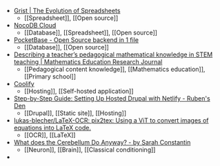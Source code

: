 - [Grist | The Evolution of Spreadsheets](https://www.getgrist.com/)
	- [[Spreadsheet]], [[Open source]]
- [NocoDB Cloud](https://nocodb.com/)
	- [[Database]], [[Spreadsheet]], [[Open source]]
- [PocketBase - Open Source backend in 1 file](https://pocketbase.io/)
	- [[Database]], [[Open source]]
- [Describing a teacher’s pedagogical mathematical knowledge in STEM teaching | Mathematics Education Research Journal](https://link.springer.com/article/10.1007/s13394-023-00480-y)
	- [[Pedagogical content knowledge]], [[Mathematics education]], [[Primary school]]
- [Coolify](https://coolify.io/)
	- [[Hosting]], [[Self-hosted application]]
- [Step-by-Step Guide: Setting Up Hosted Drupal with Netlify - Ruben's Den](https://rubeshan.com/step-by-step-guide-setting-up-hosted-drupal-with-netlify/)
	- [[Drupal]], [[Static site]], [[Hosting]]
- [lukas-blecher/LaTeX-OCR: pix2tex: Using a ViT to convert images of equations into LaTeX code.](https://github.com/lukas-blecher/LaTeX-OCR)
	- [[OCR]], [[LaTeX]]
- [What does the Cerebellum Do Anyway? - by Sarah Constantin](https://sarahconstantin.substack.com/p/what-does-the-cerebellum-do-anyway)
	- [[Neuron]], [[Brain]], [[Classical conditioning]]
-